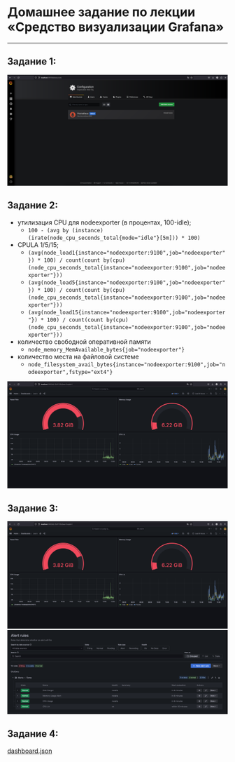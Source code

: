 # Домашнее задание по лекции «Средство визуализации Grafana»

---

## Задание 1:

![hw-79-1-1.png](assets%2Fimages%2Fhw-79%2Fhw-79-1-1.png)

## Задание 2:

 - утилизация CPU для nodeexporter (в процентах, 100-idle);
   - `100 - (avg by (instance) (irate(node_cpu_seconds_total{mode="idle"}[5m])) * 100)`
 - CPULA 1/5/15;
   - `(avg(node_load1{instance="nodeexporter:9100",job="nodeexporter"}) * 100) / count(count by(cpu) (node_cpu_seconds_total{instance="nodeexporter:9100",job="nodeexporter"}))`
   - `(avg(node_load5{instance="nodeexporter:9100",job="nodeexporter"}) * 100) / count(count by(cpu) (node_cpu_seconds_total{instance="nodeexporter:9100",job="nodeexporter"}))`
   - `(avg(node_load15{instance="nodeexporter:9100",job="nodeexporter"}) * 100) / count(count by(cpu) (node_cpu_seconds_total{instance="nodeexporter:9100",job="nodeexporter"}))`
 - количество свободной оперативной памяти
   - `node_memory_MemAvailable_bytes{job="nodeexporter"}`
 - количество места на файловой системе
   - `node_filesystem_avail_bytes{instance="nodeexporter:9100",job="nodeexporter",fstype="ext4"}`

![hw-79-2-1.png](assets%2Fimages%2Fhw-79%2Fhw-79-2-1.png)

## Задание 3:

![hw-79-2-1.png](assets%2Fimages%2Fhw-79%2Fhw-79-2-1.png)
![hw-79-3-1.png](assets%2Fimages%2Fhw-79%2Fhw-79-3-1.png)

## Задание 4:
[dashboard.json](assets%2Fimages%2Fhw-79%2Fdashboard.json)